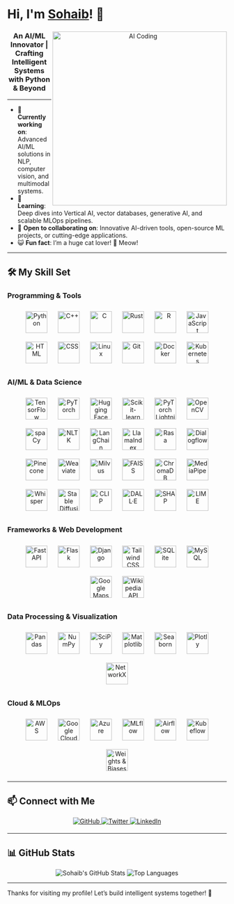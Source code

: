 # Hi, I'm [Sohaib](https://www.linkedin.com/in/sohaib-zafar701/)! 👋

<div align="center">
  <img src="https://user-images.githubusercontent.com/55389276/140866485-8fb1c876-9a8f-4d6a-98dc-08c4981eaf70.gif" alt="AI Coding" width="400" align="right">
  <h3>An AI/ML Innovator | Crafting Intelligent Systems with Python & Beyond</h3>
</div>

---

- 🚀 **Currently working on**: Advanced AI/ML solutions in NLP, computer vision, and multimodal systems.
- 🌱 **Learning**: Deep dives into Vertical AI, vector databases, generative AI, and scalable MLOps pipelines.
- 👥 **Open to collaborating on**: Innovative AI-driven tools, open-source ML projects, or cutting-edge applications.
- 😺 **Fun fact**: I’m a huge cat lover! 🐾 Meow!

---

## 🛠️ My Skill Set

### Programming & Tools
<div align="center">
  <a href="https://www.python.org/" target="_blank"><img src="https://profilinator.rishav.dev/skills-assets/python-original.svg" alt="Python" height="50" style="margin: 10px" /></a>
  <a href="https://www.cplusplus.com/" target="_blank"><img src="https://profilinator.rishav.dev/skills-assets/cplusplus-original.svg" alt="C++" height="50" style="margin: 10px" /></a>
  <a href="https://www.cprogramming.com/" target="_blank"><img src="https://profilinator.rishav.dev/skills-assets/c-original.svg" alt="C" height="50" style="margin: 10px" /></a>
  <a href="https://www.rust-lang.org/" target="_blank"><img src="https://profilinator.rishav.dev/skills-assets/rust-plain.svg" alt="Rust" height="50" style="margin: 10px" /></a>
  <a href="https://www.r-project.org/" target="_blank"><img src="https://profilinator.rishav.dev/skills-assets/r.svg" alt="R" height="50" style="margin: 10px" /></a>
  <a href="https://www.javascript.com/" target="_blank"><img src="https://profilinator.rishav.dev/skills-assets/javascript-original.svg" alt="JavaScript" height="50" style="margin: 10px" /></a>
  <a href="https://www.w3.org/html/" target="_blank"><img src="https://profilinator.rishav.dev/skills-assets/html5-original-wordmark.svg" alt="HTML" height="50" style="margin: 10px" /></a>
  <a href="https://www.w3schools.com/css/" target="_blank"><img src="https://profilinator.rishav.dev/skills-assets/css3-original-wordmark.svg" alt="CSS" height="50" style="margin: 10px" /></a>
  <a href="https://www.linux.org/" target="_blank"><img src="https://profilinator.rishav.dev/skills-assets/linux-original.svg" alt="Linux" height="50" style="margin: 10px" /></a>
  <a href="https://github.com/" target="_blank"><img src="https://profilinator.rishav.dev/skills-assets/git-scm-icon.svg" alt="Git" height="50" style="margin: 10px" /></a>
  <a href="https://www.docker.com/" target="_blank"><img src="https://profilinator.rishav.dev/skills-assets/docker-original-wordmark.svg" alt="Docker" height="50" style="margin: 10px" /></a>
  <a href="https://kubernetes.io/" target="_blank"><img src="https://profilinator.rishav.dev/skills-assets/kubernetes-icon.svg" alt="Kubernetes" height="50" style="margin: 10px" /></a>
</div>

### AI/ML & Data Science
<div align="center">
  <a href="https://www.tensorflow.org/" target="_blank"><img src="https://profilinator.rishav.dev/skills-assets/tensorflow-icon.svg" alt="TensorFlow" height="50" style="margin: 10px" /></a>
  <a href="https://pytorch.org/" target="_blank"><img src="https://profilinator.rishav.dev/skills-assets/pytorch-icon.svg" alt="PyTorch" height="50" style="margin: 10px" /></a>
  <a href="https://huggingface.co/" target="_blank"><img src="https://huggingface.co/front/assets/huggingface_logo-noborder.svg" alt="Hugging Face" height="50" style="margin: 10px" /></a>
  <a href="https://scikit-learn.org/" target="_blank"><img src="https://upload.wikimedia.org/wikipedia/commons/0/05/Scikit_learn_logo_small.svg" alt="Scikit-learn" height="50" style="margin: 10px" /></a>
  <a href="https://pytorchlightning.ai/" target="_blank"><img src="https://pytorchlightning.ai/assets/images/logo.png" alt="PyTorch Lightning" height="50" style="margin: 10px" /></a>
  <a href="https://opencv.org/" target="_blank"><img src="https://profilinator.rishav.dev/skills-assets/opencv-icon.svg" alt="OpenCV" height="50" style="margin: 10px" /></a>
  <a href="https://spacy.io/" target="_blank"><img src="https://spacy.io/images/logo.svg" alt="spaCy" height="50" style="margin: 10px" /></a>
  <a href="https://www.nltk.org/" target="_blank"><img src="https://raw.githubusercontent.com/nltk/nltk/develop/doc/nltk_logo.png" alt="NLTK" height="50" style="margin: 10px" /></a>
  <a href="https://langchain.com/" target="_blank"><img src="https://avatars.githubusercontent.com/u/126733545?s=200&v=4" alt="LangChain" height="50" style="margin: 10px" /></a>
  <a href="https://llamaindex.ai/" target="_blank"><img src="https://llamaindex.ai/images/llama-index-logo.png" alt="LlamaIndex" height="50" style="margin: 10px" /></a>
  <a href="https://rasa.com/" target="_blank"><img src="https://rasa.com/assets/img/rasa-logo.png" alt="Rasa" height="50" style="margin: 10px" /></a>
  <a href="https://dialogflow.cloud.google.com/" target="_blank"><img src="https://cloud.google.com/static/images/cloud/icons/favicons/onecloud/super_cloud.png" alt="Dialogflow" height="50" style="margin: 10px" /></a>
  <a href="https://pinecone.io/" target="_blank"><img src="https://www.pinecone.io/images/pinecone-logo.png" alt="Pinecone" height="50" style="margin: 10px" /></a>
  <a href="https://weaviate.io/" target="_blank"><img src="https://weaviate.io/assets/images/weaviate-logo.png" alt="Weaviate" height="50" style="margin: 10px" /></a>
  <a href="https://milvus.io/" target="_blank"><img src="https://milvus.io/images/milvus_logo.svg" alt="Milvus" height="50" style="margin: 10px" /></a>
  <a href="https://github.com/facebookresearch/faiss" target="_blank"><img src="https://raw.githubusercontent.com/facebookresearch/faiss/main/.github/assets/faiss_logo.png" alt="FAISS" height="50" style="margin: 10px" /></a>
  <a href="https://www.chroma.db/" target="_blank"><img src="https://chroma.dev/images/chroma_logo.png" alt="ChromaDB" height="50" style="margin: 10px" /></a>
  <a href="https://mediapipe.dev/" target="_blank"><img src="https://mediapipe.dev/images/mediapipe_logo.png" alt="MediaPipe" height="50" style="margin: 10px" /></a>
  <a href="https://github.com/openai/whisper" target="_blank"><img src="https://raw.githubusercontent.com/openai/whisper/main/assets/logo.png" alt="Whisper" height="50" style="margin: 10px" /></a>
  <a href="https://stability.ai/" target="_blank"><img src="https://stability.ai/images/stability-logo.png" alt="Stable Diffusion" height="50" style="margin: 10px" /></a>
  <a href="https://github.com/openai/CLIP" target="_blank"><img src="https://raw.githubusercontent.com/openai/CLIP/main/CLIP.png" alt="CLIP" height="50" style="margin: 10px" /></a>
  <a href="https://github.com/openai/DALL-E" target="_blank"><img src="https://raw.githubusercontent.com/openai/dall-e/main/assets/dall-e-logo.png" alt="DALL·E" height="50" style="margin: 10px" /></a>
  <a href="https://shap.readthedocs.io/" target="_blank"><img src="https://shap.readthedocs.io/en/latest/_static/SHAP_logo.png" alt="SHAP" height="50" style="margin: 10px" /></a>
  <a href="https://lime-ml.readthedocs.io/" target="_blank"><img src="https://lime-ml.readthedocs.io/en/latest/_static/lime_logo.png" alt="LIME" height="50" style="margin: 10px" /></a>
</div>

### Frameworks & Web Development
<div align="center">
  <a href="https://fastapi.tiangolo.com/" target="_blank"><img src="https://fastapi.tiangolo.com/img/logo-margin/logo-teal.png" alt="FastAPI" height="50" style="margin: 10px" /></a>
  <a href="https://flask.palletsprojects.com/" target="_blank"><img src="https://profilinator.rishav.dev/skills-assets/flask.png" alt="Flask" height="50" style="margin: 10px" /></a>
  <a href="https://www.djangoproject.com/" target="_blank"><img src="https://profilinator.rishav.dev/skills-assets/django-original.svg" alt="Django" height="50" style="margin: 10px" /></a>
  <a href="https://tailwindcss.com/" target="_blank"><img src="https://profilinator.rishav.dev/skills-assets/tailwindcss.svg" alt="Tailwind CSS" height="50" style="margin: 10px" /></a>
  <a href="https://www.sqlite.org/" target="_blank"><img src="https://profilinator.rishav.dev/skills-assets/sqlite.png" alt="SQLite" height="50" style="margin: 10px" /></a>
  <a href="https://www.mysql.com/" target="_blank"><img src="https://profilinator.rishav.dev/skills-assets/mysql-original-wordmark.svg" alt="MySQL" height="50" style="margin: 10px" /></a>
  <a href="https://developers.google.com/maps" target="_blank"><img src="https://developers.google.com/maps/images/maps-icon-2020.svg" alt="Google Maps API" height="50" style="margin: 10px" /></a>
  <a href="https://wikipedia-api.readthedocs.io/" target="_blank"><img src="https://upload.wikimedia.org/wikipedia/commons/8/80/Wikipedia-logo-v2.svg" alt="Wikipedia API" height="50" style="margin: 10px" /></a>
</div>

### Data Processing & Visualization
<div align="center">
  <a href="https://pandas.pydata.org/" target="_blank"><img src="https://pandas.pydata.org/static/img/pandas.svg" alt="Pandas" height="50" style="margin: 10px" /></a>
  <a href="https://numpy.org/" target="_blank"><img src="https://numpy.org/images/logo.svg" alt="NumPy" height="50" style="margin: 10px" /></a>
  <a href="https://scipy.org/" target="_blank"><img src="https://scipy.org/images/logo.svg" alt="SciPy" height="50" style="margin: 10px" /></a>
  <a href="https://matplotlib.org/" target="_blank"><img src="https://matplotlib.org/_static/logo2.png" alt="Matplotlib" height="50" style="margin: 10px" /></a>
  <a href="https://seaborn.pydata.org/" target="_blank"><img src="https://seaborn.pydata.org/_static/logo-wide-lightbg.svg" alt="Seaborn" height="50" style="margin: 10px" /></a>
  <a href="https://plotly.com/" target="_blank"><img src="https://plotly.com/images/plotly-logo-01-stripe.png" alt="Plotly" height="50" style="margin: 10px" /></a>
  <a href="https://networkx.org/" target="_blank"><img src="https://networkx.org/_static/networkx_logo.svg" alt="NetworkX" height="50" style="margin: 10px" /></a>
</div>

### Cloud & MLOps
<div align="center">
  <a href="https://aws.amazon.com/" target="_blank"><img src="https://profilinator.rishav.dev/skills-assets/amazonwebservices-original-wordmark.svg" alt="AWS" height="50" style="margin: 10px" /></a>
  <a href="https://cloud.google.com/" target="_blank"><img src="https://profilinator.rishav.dev/skills-assets/google_cloud-icon.svg" alt="Google Cloud" height="50" style="margin: 10px" /></a>
  <a href="https://azure.microsoft.com/" target="_blank"><img src="https://profilinator.rishav.dev/skills-assets/microsoft_azure-icon.svg" alt="Azure" height="50" style="margin: 10px" /></a>
  <a href="https://mlflow.org/" target="_blank"><img src="https://mlflow.org/docs/latest/_static/MLflow-logo-final-black.png" alt="MLflow" height="50" style="margin: 10px" /></a>
  <a href="https://airflow.apache.org/" target="_blank"><img src="https://airflow.apache.org/docs/apache-airflow/stable/_images/airflow_logo.png" alt="Airflow" height="50" style="margin: 10px" /></a>
  <a href="https://kubeflow.org/" target="_blank"><img src="https://kubeflow.org/images/logo.svg" alt="Kubeflow" height="50" style="margin: 10px" /></a>
  <a href="https://wandb.ai/" target="_blank"><img src="https://wandb.ai/site/assets/images/wandb-logo.png" alt="Weights & Biases" height="50" style="margin: 10px" /></a>
</div>

---

## 📫 Connect with Me

<div align="center">
  <a href="https://github.com/sohaibzafar701" target="_blank">
    <img src="https://img.shields.io/badge/github-%2324292e.svg?&style=for-the-badge&logo=github&logoColor=white" alt="GitHub" style="margin-bottom: 5px;" />
  </a>
  <a href="https://twitter.com/chmsohaib7011" target="_blank">
    <img src="https://img.shields.io/badge/twitter-%2300acee.svg?&style=for-the-badge&logo=twitter&logoColor=white" alt="Twitter" style="margin-bottom: 5px;" />
  </a>
  <a href="https://www.linkedin.com/in/sohaib-zafar701/" target="_blank">
    <img src="https://img.shields.io/badge/linkedin-%231E77B5.svg?&style=for-the-badge&logo=linkedin&logoColor=white" alt="LinkedIn" style="margin-bottom: 5px;" />
  </a>
</div>

---

## 📊 GitHub Stats

<div align="center">
  <img src="https://github-readme-stats.vercel.app/api?username=sohaibzafar701&show_icons=true&theme=radical" alt="Sohaib's GitHub Stats" />
  <img src="https://github-readme-stats.vercel.app/api/top-langs/?username=sohaibzafar701&layout=compact&theme=radical" alt="Top Languages" />
</div>

---

Thanks for visiting my profile! Let’s build intelligent systems together! 🤖
